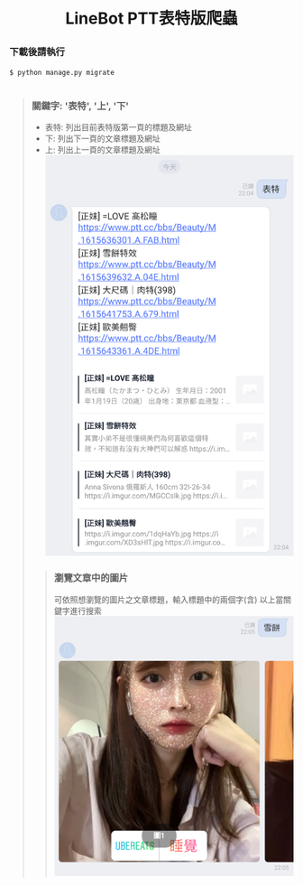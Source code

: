 # <p align="center">LineBot PTT表特版爬蟲</p>

### 下載後請執行
    $ python manage.py migrate

#
>### 關鍵字: '表特', '上', '下'
>- 表特: 列出目前表特版第一頁的標題及網址
>- 下: 列出下一頁的文章標題及網址
>- 上: 列出上一頁的文章標題及網址
> ![Image text](https://raw.githubusercontent.com/sm0414/LineBot_crawler-beauty/main/img-folder/1.jpg)
>>### 瀏覽文章中的圖片
>> 可依照想瀏覽的圖片之文章標題，輸入標題中的兩個字(含) 以上當關鍵字進行搜索
> ![Image text](https://raw.githubusercontent.com/sm0414/LineBot_crawler-beauty/main/img-folder/2.jpg)

